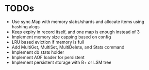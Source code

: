 # TODOs

- Use sync.Map with memory slabs/shards and allocate items using hashing alogs
- Keep expiry in record itself, and one map is enough instead of 3
- Implement memory size capping based on config
- LRU based eviction if memory is full
- Add MultiGet, MultiSet, MultiDelete, and Stats command
- Implement db stats holder
- Implement AOF loader for persistent
- Implement persistent storage with B+ or LSM tree
